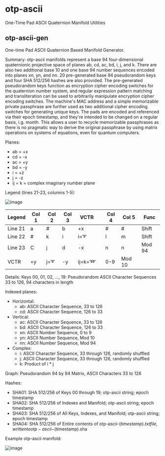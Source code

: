 # otp-ascii
One-Time Pad ASCII Quaternion Manifold Utilities

## otp-ascii-gen
One-time Pad ASCII Quaternion Based Manifold Generator.

Summary:
otp-ascii manifolds represent a base 94 four-dimensional quaternionic projective space of planes ab, cd, ac, bd, i, j, and k. There are also two additional base 10 and one base 94 number sequences encoded into planes xn, yn, and nn. 20 pre-generated base 94 pseudorandom keys and four SHA 512/256 hashes are also provided. The pre-generated pseudorandom keys function as encryption cipher encoding switches for the quaternion number system, and regular expression pattern matching and transliteration can be used to arbitrarily manipulate encryption cipher encoding switches. The machine's MAC address and a simple memorizable private passphrase are further used as two additional cipher encoding switches for generating unique keys. The pads are encoded and referenced via their epoch timestamp, and they're intended to be changed on a regular basis, i.g. month. This allows a user to recycle memorizable passphrases as there is no pragmatic way to derive the original passphrase by using matrix operations on systems of equations, even for quantum computers.

Planes:
  - ab = +x
  - cd = -x
  - ac = +y
  - bd = -y
  - i = +z
  - j = -z
  - ij = k = complex imaginary number plane

Legend (lines 21-23, columns 1-5):

![image](https://user-images.githubusercontent.com/22720196/120064618-c6bb6600-c032-11eb-8448-ecdb5a1816c6.png)

| Legend  | Col 1 | Col 2 | Col 3 | VCTR   |   | Col 4 | Col 5  | Func   |
|---------|-------|-------|-------|--------|---|-------|--------|--------|
| Line 21 | a     | #     | b     | +x     |   | #     | #      | Shift  |
| Line 22 | #     | k     | i     | i=➰    |   | l     | m      | Shift  |
| Line 23 | C     | j     | d     | -x     |   | n     | n      | Mod 94 |
| VCTR    | +y    | j=➰   | -y    | ij=k=➿ |   | 0-9   | Mod 10 |        |

Details:
Keys 00, 01, 02, ..., 19: Pseudorandom ASCII Character Sequences 33 to 126, 94 characters in length

Indexed planes:
  - Horizontal:
      - ab: ASCII Character Sequence, 33 to 126
      - cd: ASCII Character Sequence, 126 to 33
  - Vertical:
      - ac: ASCII Character Sequence, 33 to 126
      - bd: ASCII Character Sequence, 126 to 33
      - xn: ASCII Number Sequence, 0 to 9
      - yn: ASCII Number Sequence, Mod 10
      - nn: ASCII Number Sequence, Mod 94
  - Complex:
      - i: ASCII Character Sequence, 33 through 126, randomly shuffled
      - j: ASCII Character Sequence, 33 through 126, randomly shuffled
      - k: Product of i * j
    
Graph: Pseudorandom 94 by 94 Matrix, ASCII Characters 33 to 126

Hashes:
 - SHA01: SHA 512/256 of Keys 00 through 19; otp-ascii string; epoch timestamp
 - SHA02: SHA 512/256 of Indexes and Manifold; otp-ascii string; epoch timestamp
 - SHA03: SHA 512/256 of All Keys, Indexes, and Manifold; otp-ascii string; epoch timestamp
 - SHA04: SHA 512/256 of Entire contents of otp-ascii-$(timestamp).txt file, written to otp-ascii-$(timestamp).sha


Example otp-ascii manifold:

![image](https://user-images.githubusercontent.com/22720196/120057348-f0ab6300-c007-11eb-92ae-edb609560261.png)

